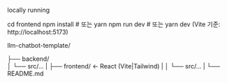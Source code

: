 locally running

cd frontend
npm install   # 또는 yarn
npm run dev   # 또는 yarn dev
(Vite 기준: http://localhost:5173)

llm-chatbot-template/

├── backend/              
│   └── src/...
|
├── frontend/             ← React (Vite|Tailwind)
|
│   └── src/...
|
└── README.md
